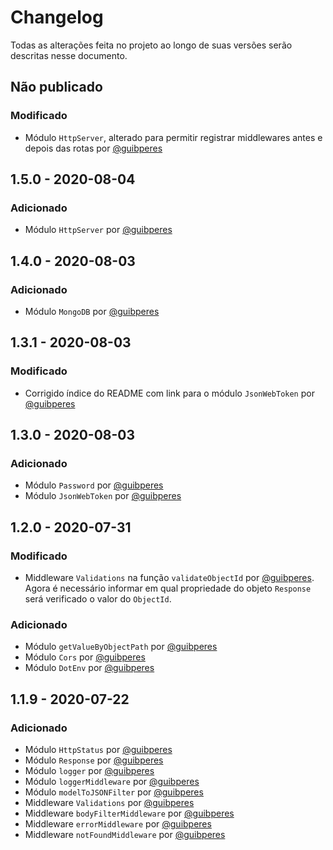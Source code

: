 # Changelog

Todas as alterações feita no projeto ao longo de suas versões serão descritas nesse documento.

## Não publicado

### Modificado

- Módulo `HttpServer`, alterado para permitir registrar middlewares antes e depois das rotas por [@guibperes](https://github.com/guibperes)

## 1.5.0 - 2020-08-04

### Adicionado

- Módulo `HttpServer` por [@guibperes](https://github.com/guibperes)

## 1.4.0 - 2020-08-03

### Adicionado

- Módulo `MongoDB` por [@guibperes](https://github.com/guibperes)

## 1.3.1 - 2020-08-03

### Modificado

- Corrigido índice do README com link para o módulo `JsonWebToken` por [@guibperes](https://github.com/guibperes)

## 1.3.0 - 2020-08-03

### Adicionado

- Módulo `Password` por [@guibperes](https://github.com/guibperes)
- Módulo `JsonWebToken` por [@guibperes](https://github.com/guibperes)

## 1.2.0 - 2020-07-31

### Modificado

- Middleware `Validations` na função `validateObjectId` por [@guibperes](https://github.com/guibperes). Agora é necessário informar em qual propriedade do objeto `Response` será verificado o valor do `ObjectId`.

### Adicionado

- Módulo `getValueByObjectPath` por [@guibperes](https://github.com/guibperes)
- Módulo `Cors` por [@guibperes](https://github.com/guibperes)
- Módulo `DotEnv` por [@guibperes](https://github.com/guibperes)

## 1.1.9 - 2020-07-22

### Adicionado

- Módulo `HttpStatus` por [@guibperes](https://github.com/guibperes)
- Módulo `Response` por [@guibperes](https://github.com/guibperes)
- Módulo `logger` por [@guibperes](https://github.com/guibperes)
- Módulo `loggerMiddleware` por [@guibperes](https://github.com/guibperes)
- Módulo `modelToJSONFilter` por [@guibperes](https://github.com/guibperes)
- Middleware `Validations` por [@guibperes](https://github.com/guibperes)
- Middleware `bodyFilterMiddleware` por [@guibperes](https://github.com/guibperes)
- Middleware `errorMiddleware` por [@guibperes](https://github.com/guibperes)
- Middleware `notFoundMiddleware` por [@guibperes](https://github.com/guibperes)

